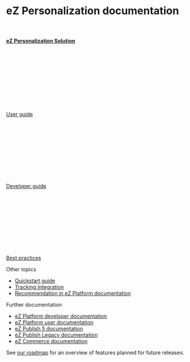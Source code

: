 # eZ Personalization documentation

&nbsp;

<div class="card">
    <div class="card-body">
        <h4 class="card-title text-center"><a href="personalization/about_personalization/" class="card-link"><strong>eZ Personalization Solution</strong></a></h4>
    </div>
</div>

<div class="card-group">
    <div class="card text-center">
        <div class="card-body"><a href="personalization/user_guide/introduction/">
        <svg class="ez-icon front-page-icon">
            <use xlink:href="images/ez-icons.svg#content-draft"></use>
        </svg>
        </a></div>
        <div class="card-footer bg-transparent">
            <p class="card-text"><a href="personalization/user_guide/introduction/" class="card-link">User guide</a></p>
        </div>
    </div>
    <div class="card text-center">
        <div class="card-body"><a href="personalization/developer_guide/tracking_api/">
        <svg class="ez-icon front-page-icon">
            <use xlink:href="images/ez-icons.svg#content-type"></use>
        </svg>
        </a></div>
        <div class="card-footer bg-transparent">
            <p class="card-text"><a href="personalization/developer_guide/tracking_api/" class="card-link">Developer guide</a></p>
        </div>
    </div>
    <div class="card text-center">
        <div class="card-body"><a href="personalization/best_practices/recommendation_integration/">
        <svg class="ez-icon front-page-icon">
            <use xlink:href="images/ez-icons.svg#bookmark-manager"></use>
        </svg></a></div>
        <div class="card-footer bg-transparent">
            <p class="card-text"><a href="personalization/best_practices/recommendation_integration/" class="card-link">Best practices</a></p>
        </div>
    </div>
</div>

<div class="card-group">
<div class="card">
  <div class="card-header">Other topics</div>
  <ul class="list-group list-group-flush">
    <li class="list-group-item"><a href="personalization/quickstart_guide/" class="card-link">Quickstart guide</a></li>
    <li class="list-group-item"><a href="personalization/best_practices/tracking_integration/" class="card-link"> Tracking Integration</a></li>
    <li class="list-group-item"><a href="https://doc.ezplatform.com/en/latest/guide/personalization/" class="card-link"> Recommendation in eZ Platform documentation</a></li>
  </ul>
</div>
<div class="card">
  <div class="card-header">Further documentation</div>
  <ul class="list-group list-group-flush">
      <li class="list-group-item"><a href="https://doc.ezplatform.com/en/latest/" class="card-link">eZ Platform developer documentation</a></li>
      <li class="list-group-item"><a href="https://doc.ezplatform.com/projects/userguide/en/latest/" class="card-link">eZ Platform user documentation</a></li>
    <li class="list-group-item"><a href="https://doc.ez.no/display/EZP/eZ+Publish+5.x+Developer+Documentation" class="card-link">eZ Publish 5 documentation</a></li>
    <li class="list-group-item"><a href="https://doc.ez.no/eZ-Publish" class="card-link">eZ Publish Legacy documentation</a></li>
    <li class="list-group-item"><a href="https://doc.ez.no/commerce" class="card-link">eZ Commerce documentation</a></li>
  </ul>
</div>
</div>


<div class="card text-center">
  <div class="card-header">See <a href="https://ezplatform.com/Product-Feedback" class="card-link">our roadmap</a> for an overview of features planned for future releases.</div>
</div>
